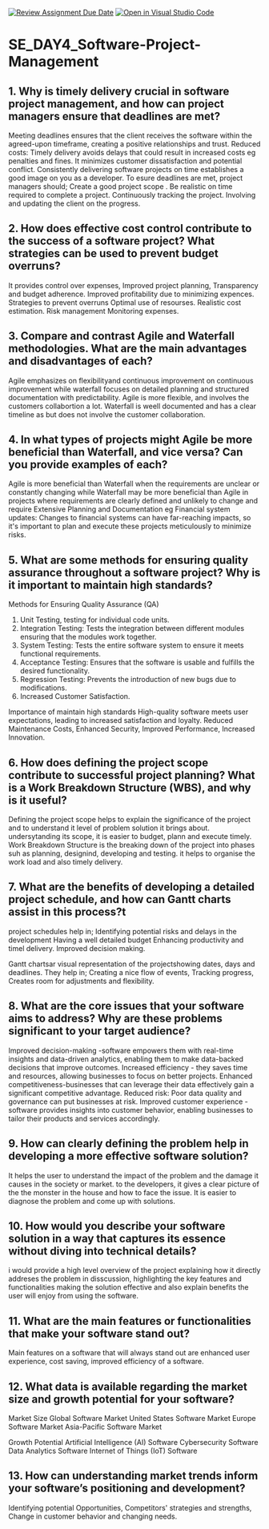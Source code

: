 [![Review Assignment Due Date](https://classroom.github.com/assets/deadline-readme-button-22041afd0340ce965d47ae6ef1cefeee28c7c493a6346c4f15d667ab976d596c.svg)](https://classroom.github.com/a/9pw6JKcu)
[![Open in Visual Studio Code](https://classroom.github.com/assets/open-in-vscode-2e0aaae1b6195c2367325f4f02e2d04e9abb55f0b24a779b69b11b9e10269abc.svg)](https://classroom.github.com/online_ide?assignment_repo_id=15745059&assignment_repo_type=AssignmentRepo)
# SE_DAY4_Software-Project-Management
## 1. Why is timely delivery crucial in software project management, and how can project managers ensure that deadlines are met?
Meeting deadlines ensures that the client receives the software within the agreed-upon timeframe, creating a positive relationships and trust.
Reduced costs: Timely delivery avoids delays that could result in increased costs eg penalties and fines.
It minimizes customer dissatisfaction and potential conflict.
Consistently delivering software projects on time establishes a good image on you as a developer.
To esure deadlines are met, project managers should;
Create  a good project scope .
Be realistic on time required to complete a project.
Continuously tracking the project. 
Involving and updating the client on the progress.

## 2. How does effective cost control contribute to the success of a software project? What strategies can be used to prevent budget overruns?
It provides control over expenses,
Improved project planning, 
Transparency and budget adherence.
Improved profitability due to minimizing expences.
Strategies to prevent overruns
Optimal use of resourses.
Realistic cost estimation.
Risk management
Monitoring expenses.

## 3. Compare and contrast Agile and Waterfall methodologies. What are the main advantages and disadvantages of each?
Agile emphasizes on flexibilityand continuous improvement on continuous improvement while waterfall focuses on detailed planning and structured documentation with predictability.
Agile is more flexible, and involves the customers collabortion a lot.
Waterfall is weell documented and has a clear timeline as but does not involve the customer collaboration.

## 4. In what types of projects might Agile be more beneficial than Waterfall, and vice versa? Can you provide examples of each?
Agile is more beneficial than Waterfall when the requirements are unclear or constantly changing while Waterfall may be more beneficial than Agile in projects where requirements are clearly defined and unlikely to change and require Extensive Planning and Documentation eg Financial system updates: Changes to financial systems can have far-reaching impacts, so it's important to plan and execute these projects meticulously to minimize risks.
## 5. What are some methods for ensuring quality assurance throughout a software project? Why is it important to maintain high standards?
Methods for Ensuring Quality Assurance (QA)
1. Unit Testing, testing for individual code units.
2. Integration Testing: Tests the integration between different modules ensuring that the modules work together.
3. System Testing: Tests the entire software system to ensure it meets functional requirements.
4. Acceptance Testing: Ensures that the software is usable and fulfills the desired functionality.
5. Regression Testing: Prevents the introduction of new bugs due to modifications.
6. Increased Customer Satisfaction.
   
Importance of maintain high standards
High-quality software meets user expectations, leading to increased satisfaction and loyalty.
Reduced Maintenance Costs,
Enhanced Security,
Improved Performance,
Increased Innovation.

## 6. How does defining the project scope contribute to successful project planning? What is a Work Breakdown Structure (WBS), and why is it useful?
Defining the project scope helps to explain the significance of the project and to understand it level of problem solution it brings about. undersytanding its scope, it is easier to budget, plann and execute timely.
Work Breakdown Structure is the breaking down of the project into phases suh as planning, designind, developing and testing. it helps to organise the work load and also timely delivery.

## 7. What are the benefits of developing a detailed project schedule, and how can Gantt charts assist in this process?t
project schedules help in;
Identifying potential risks and delays in the development
Having a well detailed budget
Enhancing productivity and timel delivery.
Improved decision making.

Gantt chartsar visual representation of the projectshowing dates, days and deadlines. They help in;
Creating a nice flow of events,
Tracking progress,
Creates room for adjustments and flexibility.

## 8. What are the core issues that your software aims to address? Why are these problems significant to your target audience?
Improved decision-making -software empowers them with real-time insights and data-driven analytics, enabling them to make data-backed decisions that improve outcomes.
Increased efficiency - they saves time and resources, allowing businesses to focus on better projects.
Enhanced competitiveness-businesses that can leverage their data effectively gain a significant competitive advantage. 
Reduced risk: Poor data quality and governance can put businesses at risk. 
Improved customer experience -software provides insights into customer behavior, enabling businesses to tailor their products and services accordingly.

## 9. How can clearly defining the problem help in developing a more effective software solution?
It helps the user to understand the impact of the problem and the damage it causes in the society or market. to the developers, it gives a clear picture of the the monster in the house and how to face the issue. It is easier to diagnose the problem and come up with solutions.

## 10. How would you describe your software solution in a way that captures its essence without diving into technical details?
i would provide a high level overview of the project explaining how it directly addreses the problem in disscussion, highlighting the key features and functionalities making the solution effective and also explain benefits the user will enjoy from using the software.

## 11. What are the main features or functionalities that make your software stand out?
Main features on a software that will always stand out are enhanced user experience, cost saving, improved efficiency of a software.

## 12. What data is available regarding the market size and growth potential for your software?
Market Size
Global Software Market
United States Software Market
Europe Software Market
Asia-Pacific Software Market

Growth Potential
Artificial Intelligence (AI) Software
Cybersecurity Software
Data Analytics Software
Internet of Things (IoT) Software

## 13. How can understanding market trends inform your software’s positioning and development?
Identifying potential Opportunities,
Competitors' strategies and strengths,
Change in customer behavior and changing needs.
